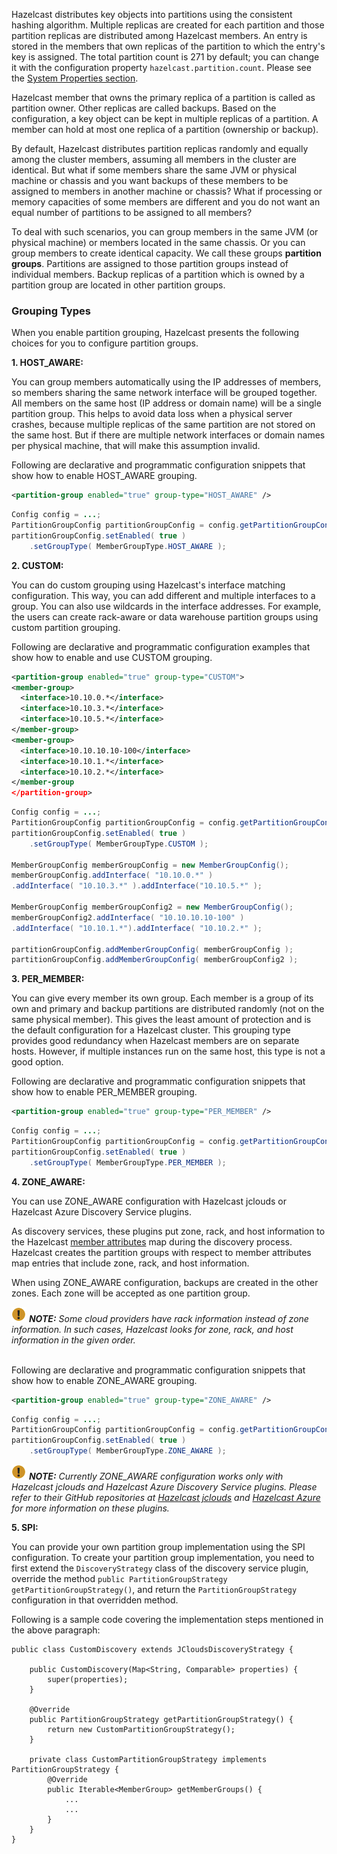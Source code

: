 

Hazelcast distributes key objects into partitions using the consistent hashing algorithm. Multiple replicas are created for each partition and those partition replicas are distributed among Hazelcast members. An entry is stored in the members that own replicas of the partition to which the entry's key is assigned. The total partition count is 271 by default; you can change it with the configuration property `hazelcast.partition.count`. Please see the [System Properties section](/25_System_Properties.md).

Hazelcast member that owns the primary replica of a partition is called as partition owner. Other replicas are called backups. Based on the configuration, a key object can be kept in multiple replicas of a partition. A member can hold at most one replica of a partition (ownership or backup). 

By default, Hazelcast distributes partition replicas randomly and equally among the cluster members, assuming all members in the cluster are identical. But what if some members share the same JVM or physical machine or chassis and you want backups of these members to be assigned to members in another machine or chassis? What if processing or memory capacities of some members are different and you do not want an equal number of partitions to be assigned to all members?

To deal with such scenarios, you can group members in the same JVM (or physical machine) or members located in the same chassis. Or you can group members to create identical capacity. We call these groups **partition groups**. Partitions are assigned to those partition groups instead of individual members. Backup replicas of a partition which is owned by a partition group are located in other partition groups.

### Grouping Types

When you enable partition grouping, Hazelcast presents the following choices for you to configure partition groups.

**1. HOST_AWARE:** 

You can group members automatically using the IP addresses of members, so members sharing the same network interface will be grouped together. All members on the same host (IP address or domain name) will be a single partition group. This helps to avoid data loss when a physical server crashes, because multiple replicas of the same partition are not stored on the same host. But if there are multiple network interfaces or domain names per physical machine, that will make this assumption invalid.

Following are declarative and programmatic configuration snippets that show how to enable HOST_AWARE grouping.

```xml
<partition-group enabled="true" group-type="HOST_AWARE" />
```

```java
Config config = ...;
PartitionGroupConfig partitionGroupConfig = config.getPartitionGroupConfig();
partitionGroupConfig.setEnabled( true )
    .setGroupType( MemberGroupType.HOST_AWARE );
```

**2. CUSTOM:**

You can do custom grouping using Hazelcast's interface matching configuration. This way, you can add different and multiple interfaces to a group. You can also use wildcards in the interface addresses. For example, the users can create rack-aware or data warehouse partition groups using custom partition grouping.

Following are declarative and programmatic configuration examples that show how to enable and use CUSTOM grouping.

```xml
<partition-group enabled="true" group-type="CUSTOM">
<member-group>
  <interface>10.10.0.*</interface>
  <interface>10.10.3.*</interface>
  <interface>10.10.5.*</interface>
</member-group>
<member-group>
  <interface>10.10.10.10-100</interface>
  <interface>10.10.1.*</interface>
  <interface>10.10.2.*</interface>
</member-group
</partition-group>
```

```java
Config config = ...;
PartitionGroupConfig partitionGroupConfig = config.getPartitionGroupConfig();
partitionGroupConfig.setEnabled( true )
    .setGroupType( MemberGroupType.CUSTOM );

MemberGroupConfig memberGroupConfig = new MemberGroupConfig();
memberGroupConfig.addInterface( "10.10.0.*" )
.addInterface( "10.10.3.*" ).addInterface("10.10.5.*" );

MemberGroupConfig memberGroupConfig2 = new MemberGroupConfig();
memberGroupConfig2.addInterface( "10.10.10.10-100" )
.addInterface( "10.10.1.*").addInterface( "10.10.2.*" );

partitionGroupConfig.addMemberGroupConfig( memberGroupConfig );
partitionGroupConfig.addMemberGroupConfig( memberGroupConfig2 );
```

**3. PER_MEMBER:**

You can give every member its own group. Each member is a group of its own and primary and backup partitions are distributed randomly (not on the same physical member). This gives the least amount of protection and is the default configuration for a Hazelcast cluster. This grouping type provides good redundancy when Hazelcast members are on separate hosts. However, if multiple instances run on the same host, this type is not a good option. 

Following are declarative and programmatic configuration snippets that show how to enable PER_MEMBER grouping.


```xml
<partition-group enabled="true" group-type="PER_MEMBER" />
```

```java
Config config = ...;
PartitionGroupConfig partitionGroupConfig = config.getPartitionGroupConfig();
partitionGroupConfig.setEnabled( true )
    .setGroupType( MemberGroupType.PER_MEMBER );
```

**4. ZONE_AWARE:**

You can use ZONE_AWARE configuration with Hazelcast jclouds or Hazelcast Azure Discovery Service plugins. 

As discovery services, these plugins put zone, rack, and host information to the Hazelcast [member attributes](/17_Management/03_Cluster_Utilities/05_Defining_Member_Attributes.md) map during the discovery process. Hazelcast creates the partition groups with respect to member attributes map entries that include zone, rack, and host information. 

When using ZONE_AWARE configuration, backups are created in the other zones. Each zone will be accepted as one partition group.

![image](../images/NoteSmall.jpg) ***NOTE:*** *Some cloud providers have rack information instead of zone information. In such cases, Hazelcast looks for zone, rack, and host information in the given order.*
<br></br>

Following are declarative and programmatic configuration snippets that show how to enable ZONE_AWARE grouping.

```xml
<partition-group enabled="true" group-type="ZONE_AWARE" />
```

```java
Config config = ...;
PartitionGroupConfig partitionGroupConfig = config.getPartitionGroupConfig();
partitionGroupConfig.setEnabled( true )
    .setGroupType( MemberGroupType.ZONE_AWARE );
```

![image](../images/NoteSmall.jpg) ***NOTE:*** *Currently ZONE_AWARE configuration works only with Hazelcast jclouds and Hazelcast Azure Discovery Service plugins. Please refer to their GitHub repositories at [Hazelcast jclouds](https://github.com/hazelcast/hazelcast-jclouds) and [Hazelcast Azure](https://github.com/hazelcast/hazelcast-azure) for more information on these plugins.* 

**5. SPI:**

You can provide your own partition group implementation using the SPI configuration. To create your partition group implementation, you need to first extend the `DiscoveryStrategy` class of the discovery service plugin, override the method `public PartitionGroupStrategy getPartitionGroupStrategy()`, and return the `PartitionGroupStrategy` configuration in that overridden method. 

Following is a sample code covering the implementation steps mentioned in the above paragraph: 

```
public class CustomDiscovery extends JCloudsDiscoveryStrategy {

    public CustomDiscovery(Map<String, Comparable> properties) {
        super(properties);
    }
    
    @Override
    public PartitionGroupStrategy getPartitionGroupStrategy() {
        return new CustomPartitionGroupStrategy();
    }

    private class CustomPartitionGroupStrategy implements PartitionGroupStrategy {
        @Override
        public Iterable<MemberGroup> getMemberGroups() {
            ...
            ...
        }
    }
}

```
